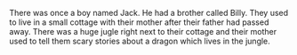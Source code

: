 There was once a boy named Jack. He had a brother called Billy. They used to live in a small cottage with their mother after their father had passed away. There was a huge jugle right next to their cottage and their mother used to tell them scary stories about a dragon which lives in the jungle.